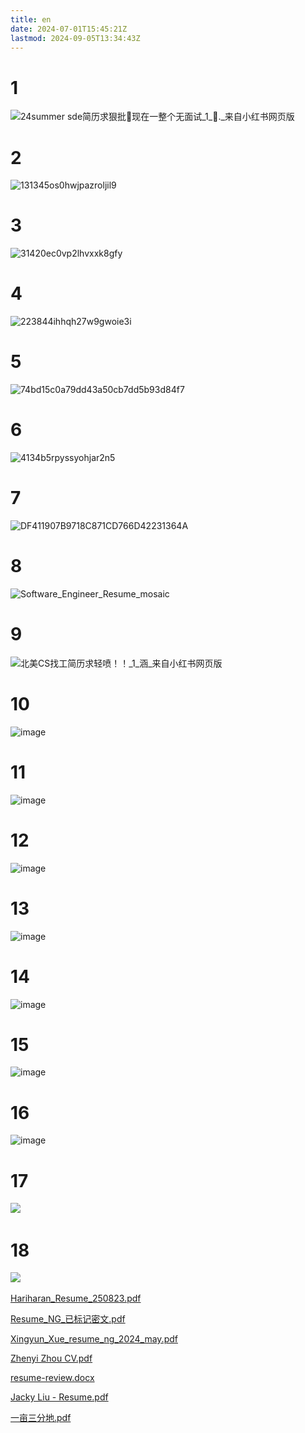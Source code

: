 ```yaml
---
title: en
date: 2024-07-01T15:45:21Z
lastmod: 2024-09-05T13:34:43Z
---
```


# 1

​![24summer sde简历求狠批🥹现在一整个无面试_1_🐡._来自小红书网页版](assets/24summer%20sde简历求狠批🥹现在一整个无面试_1_🐡._来自小红书网页版-20240701154525-tua10gm.jpg)​

# 2

​![131345os0hwjpazroljil9](assets/131345os0hwjpazroljil9-20240701154525-x3yon9j.png)​

# 3

​![31420ec0vp2lhvxxk8gfy](assets/31420ec0vp2lhvxxk8gfy-20240701154525-u4zep9e.png)​

# 4

​![223844ihhqh27w9gwoie3i](assets/223844ihhqh27w9gwoie3i-20240701154525-zk4non5.png)​

# 5

​![74bd15c0a79dd43a50cb7dd5b93d84f7](assets/74bd15c0a79dd43a50cb7dd5b93d84f7-20240701154525-5piavbg.jpg)​

# 6

​![4134b5rpyssyohjar2n5](assets/4134b5rpyssyohjar2n5-20240701154525-7dsxkvm.jpg)​

# 7

​![DF411907B9718C871CD766D42231364A](assets/DF411907B9718C871CD766D42231364A-20240701154525-u2f73y0.jpeg)​

# 8

​![Software_Engineer_Resume_mosaic](assets/Software_Engineer_Resume_mosaic-20240701154525-dne576o.png)​

# 9

​![北美CS找工简历求轻喷！！_1_涵_来自小红书网页版](assets/北美CS找工简历求轻喷！！_1_涵_来自小红书网页版-20240701154525-s20cto7.jpg)​

# 10

​![image](assets/image-20240731193157-wc7f93c.png)​

# 11

​![image](assets/image-20240731225704-3ayq5st.png)​

# 12

​![image](assets/image-20240731142452-ynvgpc5.png)​

# 13

​![image](assets/image-20240731223017-kezc4eq.png)​

# 14

​![image](assets/image-20240731230947-xm2t3er.png)​

# 15

​![image](assets/image-20240731231600-0h4qbzn.png)​

# 16

​![image](assets/image-20240731231132-bvqwlaf.png)​

# 17

​![](assets/image-20240731231039-cqox7bi.png)​

# 18

​![](assets/thread-1042179-1-1.html-20240701154525-gj9yprh.png)​

[Hariharan_Resume_250823.pdf](assets/Hariharan_Resume_250823-20240701154525-eyra069.pdf)

[Resume_NG_已标记密文.pdf](assets/Resume_NG_已标记密文-20240701154525-tye4tn9.pdf)

[Xingyun_Xue_resume_ng_2024_may.pdf](assets/Xingyun_Xue_resume_ng_2024_may-20240701154524-tkofecb.pdf)

[Zhenyi Zhou CV.pdf](assets/Zhenyi%20Zhou%20CV-20240701154525-m53flu5.pdf)

[resume-review.docx](assets/resume-review-20240701154525-cjly6mt.docx)

[Jacky Liu - Resume.pdf](assets/Jacky%20Liu%20-%20Resume-20240710150057-6veflvi.pdf)

[一亩三分地.pdf](assets/一亩三分地-20240701154525-3dgewm6.pdf)

‍
